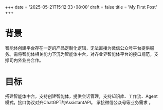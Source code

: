 +++
date = '2025-05-21T15:12:33+08:00'
draft = false
title = 'My First Post'
+++

# 背景
智能体创建平台存在一定的产品定制化逻辑，无法直接为微信公众号平台提供服务。需将智能体相关能力下沉为智能体中台，对齐业界智能体平台的接口规范，支撑司内外业务合作。

# 目标
搭建智能体中台，支持创建智能体，提供会话管理，支持知识库、工作流、Agent模式，接口协议对齐ChatGPT的AssistantAPI。
承接微信公众号等业务需求 。
